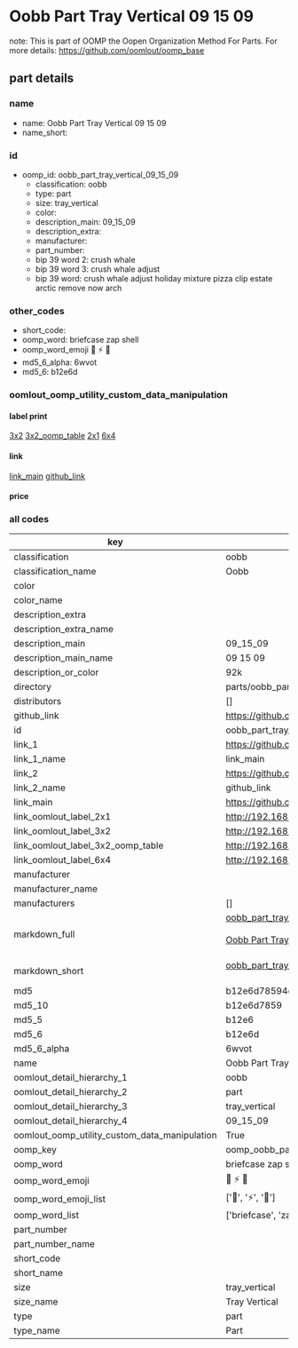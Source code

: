 # Oobb Part Tray Vertical 09 15 09  

note: This is part of OOMP the Oopen Organization Method For Parts. For more details: https://github.com/oomlout/oomp_base

##  part details





### name
* name: Oobb Part Tray Vertical 09 15 09
* name_short: 
### id
* oomp_id: oobb_part_tray_vertical_09_15_09
  * classification: oobb
  * type: part
  * size: tray_vertical
  * color: 
  * description_main: 09_15_09
  * description_extra: 
  * manufacturer: 
  * part_number: 
  * bip 39 word 2: crush whale
  * bip 39 word 3: crush whale adjust
  * bip 39 word: crush whale adjust holiday mixture pizza clip estate arctic remove now arch

### other_codes
* short_code: 
* oomp_word: briefcase zap shell
* oomp_word_emoji :briefcase: :zap: :shell:
* md5_6_alpha: 6wvot
* md5_6: b12e6d






### oomlout_oomp_utility_custom_data_manipulation
#### label print
[3x2](http://192.168.1.245:1112/?label=oomp%206wvot)
[3x2_oomp_table](http://192.168.1.107:1112/?label=oomp%206wvot)
[2x1](http://192.168.1.242:1112/?label=oomp%206wvot)
[6x4](http://192.168.1.55:1112/?label=oomp%206wvot)    

#### link

[link_main](https://github.com/oomlout/oomlout_oomp_current_version_messy/tree/main/parts/oobb_part_tray_vertical_09_15_09) [github_link](https://github.com/oomlout/oomlout_oomp_part_src/tree/main/parts/oobb_part_tray_vertical_09_15_09)                             

#### price







### all codes 
| key | value |  
| --- | --- |  
| classification | oobb |  
| classification_name | Oobb |  
| color |  |  
| color_name |  |  
| description_extra |  |  
| description_extra_name |  |  
| description_main | 09_15_09 |  
| description_main_name | 09 15 09 |  
| description_or_color | 92k |  
| directory | parts/oobb_part_tray_vertical_09_15_09 |  
| distributors | [] |  
| github_link | https://github.com/oomlout/oomlout_oomp_part_src/tree/main/parts/oobb_part_tray_vertical_09_15_09 |  
| id | oobb_part_tray_vertical_09_15_09 |  
| link_1 | https://github.com/oomlout/oomlout_oomp_current_version_messy/tree/main/parts/oobb_part_tray_vertical_09_15_09 |  
| link_1_name | link_main |  
| link_2 | https://github.com/oomlout/oomlout_oomp_part_src/tree/main/parts/oobb_part_tray_vertical_09_15_09 |  
| link_2_name | github_link |  
| link_main | https://github.com/oomlout/oomlout_oomp_current_version_messy/tree/main/parts/oobb_part_tray_vertical_09_15_09 |  
| link_oomlout_label_2x1 | http://192.168.1.242:1112/?label=oomp%206wvot |  
| link_oomlout_label_3x2 | http://192.168.1.245:1112/?label=oomp%206wvot |  
| link_oomlout_label_3x2_oomp_table | http://192.168.1.107:1112/?label=oomp%206wvot |  
| link_oomlout_label_6x4 | http://192.168.1.55:1112/?label=oomp%206wvot |  
| manufacturer |  |  
| manufacturer_name |  |  
| manufacturers | [] |  
| markdown_full | [oobb_part_tray_vertical_09_15_09](https://github.com/oomlout/oomlout_oomp_current_version_messy/tree/main/parts/oobb_part_tray_vertical_09_15_09)<br>[](https://github.com/oomlout/oomlout_oomp_current_version_messy/tree/main/parts/oobb_part_tray_vertical_09_15_09)<br>[Oobb Part Tray Vertical 09 15 09](https://github.com/oomlout/oomlout_oomp_current_version_messy/tree/main/parts/oobb_part_tray_vertical_09_15_09)<br><br> |  
| markdown_short | [oobb_part_tray_vertical_09_15_09](https://github.com/oomlout/oomlout_oomp_current_version_messy/tree/main/parts/oobb_part_tray_vertical_09_15_09)<br><br> |  
| md5 | b12e6d78594d656a96c726cc073e69a8 |  
| md5_10 | b12e6d7859 |  
| md5_5 | b12e6 |  
| md5_6 | b12e6d |  
| md5_6_alpha | 6wvot |  
| name | Oobb Part Tray Vertical 09 15 09 |  
| oomlout_detail_hierarchy_1 | oobb |  
| oomlout_detail_hierarchy_2 | part |  
| oomlout_detail_hierarchy_3 | tray_vertical |  
| oomlout_detail_hierarchy_4 | 09_15_09 |  
| oomlout_oomp_utility_custom_data_manipulation | True |  
| oomp_key | oomp_oobb_part_tray_vertical_09_15_09 |  
| oomp_word | briefcase zap shell |  
| oomp_word_emoji | :briefcase: :zap: :shell: |  
| oomp_word_emoji_list | [':briefcase:', ':zap:', ':shell:'] |  
| oomp_word_list | ['briefcase', 'zap', 'shell'] |  
| part_number |  |  
| part_number_name |  |  
| short_code |  |  
| short_name |  |  
| size | tray_vertical |  
| size_name | Tray Vertical |  
| type | part |  
| type_name | Part |  
